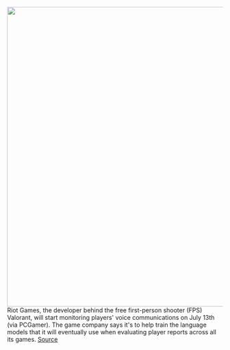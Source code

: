 <img src='https://cdn.vox-cdn.com/thumbor/QVoEcjwSFpq66Jg6d2mR42Z3rN4=/0x0:959x540/1200x800/filters:focal(404x194:556x346)/cdn.vox-cdn.com/uploads/chorus_image/image/71018318/valorant.0.png' width='700px' /><br/>
Riot Games, the developer behind the free first-person shooter (FPS) Valorant, will start monitoring players' voice communications on July 13th (via PCGamer). The game company says it's to help train the language models that it will eventually use when evaluating player reports across all its games.
<a href='https://www.theverge.com/2022/6/26/23184009/valorant-monitor-voice-chats-july-13th-riot-games'> Source <a/>